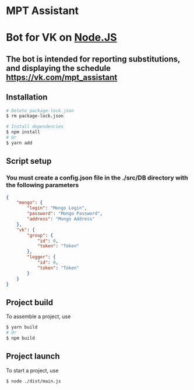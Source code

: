 # MPT Assistant

# Bot for VK on [**Node.JS**](https://nodejs.org/en/download/)

## The bot is intended for reporting substitutions, and displaying the schedule https://vk.com/mpt_assistant

## Installation

```bash
# Delete package-lock.json
$ rm package-lock.json

# Install dependencies
$ npm install
# Or
$ yarn add
```
## Script setup

### You must create a config.json file in the ./src/DB directory with the following parameters

```json
{
	"mongo": {
		"login": "Mongo Login",
		"password": "Mongo Password",
		"address": "Mongo Address"
	},
	"vk": {
		"group": {
			"id": 0,
			"token": "Token"
		},
		"logger": {
			"id": 0,
			"token": "Token"
		}
	}
}
```

## Project build

To assemble a project, use

```bash
$ yarn build
# Or
$ npm build
```

## Project launch

To start a project, use

```bash
$ node ./dist/main.js
```
